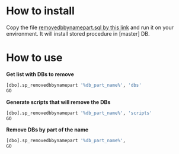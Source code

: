 # How to install 
Copy the file [removedbbynamepart.sql by this link](removedbbynamepart.sql) and run it on your environment. It will install stored procedure in \[master\] DB.

# How to use
**Get list with DBs to remove**
```sql
[dbo].sp_removedbbynamepart '%db_part_name%', 'dbs'
GO
```
**Generate scripts that will remove the DBs**
```sql
[dbo].sp_removedbbynamepart '%db_part_name%', 'scripts'
GO
```
**Remove DBs by part of the name**
```sql
[dbo].sp_removedbbynamepart '%db_part_name%',
GO
```